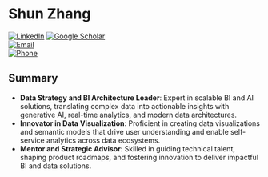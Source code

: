 # Shun Zhang
[![LinkedIn](https://img.shields.io/badge/-LinkedIn-blue?logo=linkedin)](https://www.linkedin.com/in/shun-zhang-b3aaa026/) 
[![Google Scholar](https://img.shields.io/badge/-Google%20Scholar-blue?logo=google-scholar)](https://scholar.google.com/citations?user=GwRcQyYAAAAJ)  
[![Email](https://img.shields.io/badge/Email-Lonver126@hotmail.com-blue)](mailto:Lonver126@hotmail.com)  
[![Phone](https://img.shields.io/badge/Phone-(817)%20896-7968-blue)](tel:+000000000000)

## Summary
- **Data Strategy and BI Architecture Leader**: Expert in scalable BI and AI solutions, translating complex data into actionable insights with generative AI, real-time analytics, and modern data architectures.
- **Innovator in Data Visualization**: Proficient in creating data visualizations and semantic models that drive user understanding and enable self-service analytics across data ecosystems.
- **Mentor and Strategic Advisor**: Skilled in guiding technical talent, shaping product roadmaps, and fostering innovation to deliver impactful BI and data solutions.
